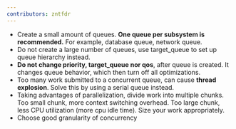 ```yaml
---
contributors: zntfdr
---
```


- Create a small amount of queues. **One queue per subsystem is recommended.** For example, database queue, network queue.
- Do not create a large number of queues, use target_queue to set up queue hierarchy instead. 
- **Do not change priority, target_queue nor qos**, after queue is created. It changes queue behavior, which then turn off all optimizations.
- Too many work submitted to a concurrent queue, can cause **thread explosion**. Solve this by using a serial queue instead.
- Taking advantages of parallelization, divide work into multiple chunks. Too small chunk, more context switching overhead. Too large chunk, less CPU utilization (more cpu idle time). Size your work appropriately.
- Choose good granularity of concurrency